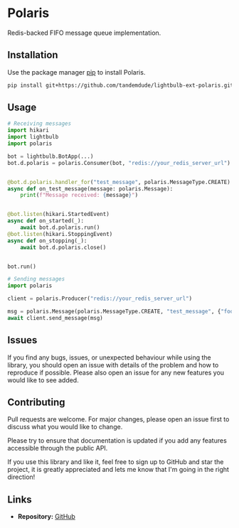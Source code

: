 # Polaris

Redis-backed FIFO message queue implementation.

## Installation

Use the package manager [pip](https://pip.pypa.io/en/stable/) to install Polaris.

```bash
pip install git+https://github.com/tandemdude/lightbulb-ext-polaris.git
```

## Usage

```python
# Receiving messages
import hikari
import lightbulb
import polaris

bot = lightbulb.BotApp(...)
bot.d.polaris = polaris.Consumer(bot, "redis://your_redis_server_url")


@bot.d.polaris.handler_for("test_message", polaris.MessageType.CREATE)
async def on_test_message(message: polaris.Message):
    print(f"Message received: {message}")


@bot.listen(hikari.StartedEvent)
async def on_started(_):
    await bot.d.polaris.run()
@bot.listen(hikari.StoppingEvent)
async def on_stopping(_):
    await bot.d.polaris.close()


bot.run()
```

```python
# Sending messages
import polaris

client = polaris.Producer("redis://your_redis_server_url")

msg = polaris.Message(polaris.MessageType.CREATE, "test_message", {"foo": "bar"})
await client.send_message(msg)
```

## Issues
If you find any bugs, issues, or unexpected behaviour while using the library, 
you should open an issue with details of the problem and how to reproduce if possible. 
Please also open an issue for any new features you would like to see added.

## Contributing
Pull requests are welcome. For major changes, please open an issue first to discuss what you would like to change.

Please try to ensure that documentation is updated if you add any features accessible through the public API.

If you use this library and like it, feel free to sign up to GitHub and star the project,
it is greatly appreciated and lets me know that I'm going in the right direction!

## Links
- **Repository:** [GitHub](https://github.com/tandemdude/lightbulb-ext-polaris)
